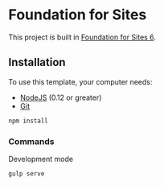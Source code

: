 # Foundation for Sites

This project is built in [Foundation for Sites 6](http://foundation.zurb.com/sites).

## Installation

To use this template, your computer needs:

- [NodeJS](https://nodejs.org/en/) (0.12 or greater)
- [Git](https://git-scm.com/)

```bash
npm install
```

### Commands

Development mode

```bash
gulp serve
```
